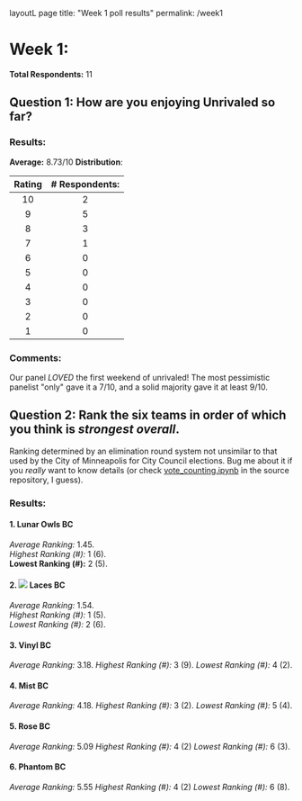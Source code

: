 layoutL page
title: "Week 1 poll results"
permalink: /week1

# Week 1:
**Total Respondents:** 11
## Question 1: How are you enjoying Unrivaled so far?
### Results:
**Average:** 8.73/10
**Distribution**:

| Rating | # Respondents: |
| :---: | :---: |
| 10 | 2 |
| 9 | 5 |
| 8 | 3 |
| 7 | 1 |
| 6 | 0 |
| 5 | 0 |
| 4 | 0 |
| 3 | 0 |
| 2 | 0 |
| 1 | 0 |

### Comments:
Our panel *LOVED* the first weekend of unrivaled! The most pessimistic panelist "only" gave it a 7/10, and a solid majority gave it at least 9/10.

## Question 2: Rank the six teams in order of which you think is *strongest overall*.
Ranking determined by an elimination round system not unsimilar to that used by the City of Minneapolis for City Council elections. Bug me about it if you *really* want to know details (or check [vote_counting.ipynb](https://github.com/demarkd/unrivaled-power-poll/blob/main/vote_counting.ipynb) in the source repository, I guess).
### Results:
#### 1. Lunar Owls BC
*Average Ranking:* 1.45.  
*Highest Ranking (#):* 1 (6).  
**Lowest Ranking (#):** 2 (5).  
#### 2. ![][1] Laces BC
*Average Ranking:* 1.54.  
*Highest Ranking (#):* 1 (5).  
*Lowest Ranking (#):* 2 (6). 
#### 3. Vinyl BC
*Average Ranking:* 3.18. 
*Highest Ranking (#):* 3 (9). 
*Lowest Ranking (#):* 4 (2). 
#### 4. Mist BC
*Average Ranking:* 4.18. 
*Highest Ranking (#):* 3 (2). 
*Lowest Ranking (#):* 5 (4). 
#### 5. Rose BC
*Average Ranking:* 5.09
*Highest Ranking (#):* 4 (2)
*Lowest Ranking (#):* 6 (3). 
#### 6. Phantom BC
*Average Ranking:* 5.55
*Highest Ranking (#):* 4 (2)
*Lowest Ranking (#):* 6 (8). 


[1]: teams/laces.webp


